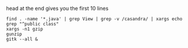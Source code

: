 head at the end gives you the first 10 lines

````plaintext
find . -name '*.java' | grep View | grep -v /casandra/ | xargs echo grep "^public class"
xargs -n1 gzip
gunzip
gitk --all &
````
